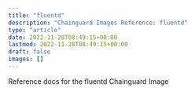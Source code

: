 ```yaml
---
title: "fluentd"
description: "Chainguard Images Reference: fluentd"
type: "article"
date: 2022-11-28T08:49:15+00:00
lastmod: 2022-11-28T08:49:15+00:00
draft: false
images: []
---
```


Reference docs for the fluentd Chainguard Image
